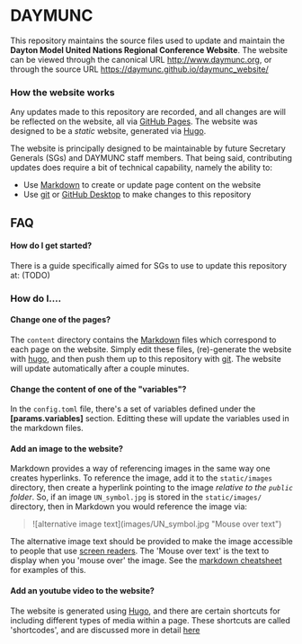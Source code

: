 # DAYMUNC
This repository maintains the source files used to update and maintain the __Dayton Model United Nations Regional Conference Website__.
The website can be viewed through the canonical URL http://www.daymunc.org, or through the source URL https://daymunc.github.io/daymunc_website/

###  How the website works
Any updates made to this repository are recorded, and all changes are will be reflected on the website, all  via [GitHub Pages](https://pages.github.com/). The website was designed to be a _static_ website,  generated via [Hugo](https://gohugo.io/).

The website is principally designed to be maintainable by future Secretary Generals (SGs) and DAYMUNC staff members. That being said, contributing updates does require a bit of technical capability, namely the ability to:

- Use [Markdown](https://www.markdowntutorial.com/) to create or update page content on the website
- Use [git](https://git-scm.com/docs/gittutorial) or [GitHub Desktop](https://help.github.com/desktop/guides/) to make changes to this repository

## FAQ

#### How do I get started?
There is a guide specifically aimed for SGs to use to update this repository at: (TODO)

### How do I....

#### Change one of the pages?
The `content` directory contains the [Markdown](https://www.markdowntutorial.com/) files which correspond to each page on the website. Simply edit these files, (re)-generate the website with [hugo](https://gohugo.io/), and then push them up to this repository with [git](https://git-scm.com/docs/gittutorial). The website will update automatically after a couple minutes.

#### Change the content of one of the "variables"?
In the `config.toml` file, there's a set of variables defined under the __[params.variables]__ section. Editting these will update the variables used in the markdown files.

#### Add an image to the website?
Markdown provides a way of referencing images in the same way one creates hyperlinks. To reference the image, add it to the `static/images` directory, then create a hyperlink pointing to the image _relative to the `public` folder_. So, if an image `UN_symbol.jpg` is stored in the `static/images/` directory, then in Markdown you would reference the image via:
> ![alternative image text]\(images/UN_symbol.jpg "Mouse over text"\)

The alternative image text should be provided to make the image accessible to people that use [screen readers](https://en.wikipedia.org/wiki/Screen_reader). The 'Mouse over text' is the text to display when you 'mouse over' the image. See the [markdown cheatsheet](https://github.com/adam-p/markdown-here/wiki/Markdown-Cheatsheet) for examples of this.

#### Add an youtube video to the website?
The website is generated using [Hugo](), and there are certain shortcuts for including different types of media within a page. These shortcuts are called 'shortcodes', and are discussed more in detail [here](https://gohugo.io/content-management/shortcodes/#example-youtube-input)




